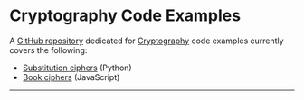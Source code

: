 # Cryptography Code Examples

A [GitHub repository][1] dedicated for [Cryptography][2] code examples currently covers the following:

- [Substitution ciphers][3] (Python)
- [Book ciphers][4] (JavaScript)

---

[1]: https://github.com/uribench/cryptography
[2]: /Topics/Cryptography
[3]: https://github.com/uribench/cryptography/tree/master/substitution_ciphers/src
[4]: https://github.com/uribench/cryptography/tree/master/book_ciphers/src
